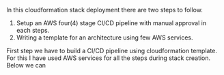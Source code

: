 In this cloudformation stack deployment there are two steps to follow.

1. Setup an AWS four(4) stage CI/CD pipeline with manual approval in each steps.
2.  Writing a template for an architecture using few AWS services.
  
First step we have to build a CI/CD pipeline using cloudformation template. For this I have used AWS services for all the steps during stack creation. Below we can 


